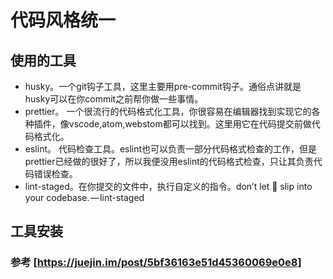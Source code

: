 # 代码风格统一

## 使用的工具

* husky。一个git钩子工具，这里主要用pre-commit钩子。通俗点讲就是husky可以在你commit之前帮你做一些事情。
* prettier。 一个很流行的代码格式化工具，你很容易在编辑器找到实现它的各种插件，像vscode,atom,webstom都可以找到。这里用它在代码提交前做代码格式化。
* eslint。 代码检查工具。eslint也可以负责一部分代码格式检查的工作，但是prettier已经做的很好了，所以我便没用eslint的代码格式检查，只让其负责代码错误检查。
* lint-staged。在你提交的文件中，执行自定义的指令。don’t let 💩 slip into your codebase. — lint-staged

## 工具安装





### 参考 [https://juejin.im/post/5bf36163e51d45360069e0e8]
